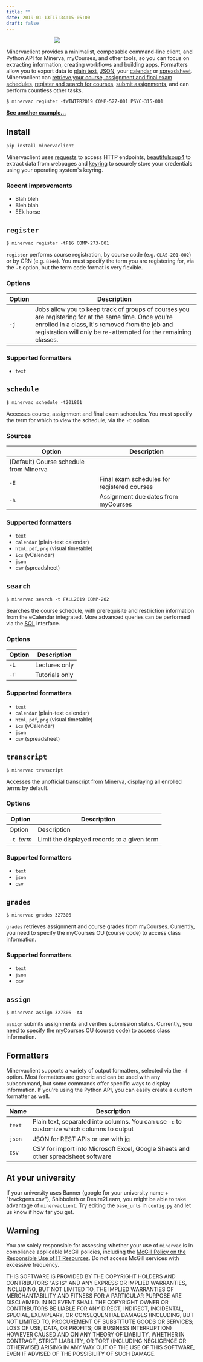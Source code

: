 ```yaml
---
title: ""
date: 2019-01-13T17:34:15-05:00
draft: false
---
```



<div style="width: 50%; margin: auto;"> <img src="/schedule.png" /></div>

Minervaclient provides a minimalist, composable command-line client, and Python API for Minerva, myCourses, and other tools, so you can focus on extracting information, creating workflows and building apps. Formatters allow you to export data to <a href="#">plain text</a>, <a href="#">JSON</a>, your <a href="#">calendar</a> or <a href="#">spreadsheet</a>. Minervaclient can <a href="#schedule">retrieve your course, assignment and final exam schedules</a>, <a href="#register">register and search for courses</a>, <a href="#assignments">submit assignments</a>, and can perform countless other tasks.


```shell
$ minervac register -tWINTER2019 COMP-527-001 PSYC-315-001
```
<b><a href="#">See another example&hellip;</a></b>

## Install
```shell
pip install minervaclient
```

Minervaclient uses <a href="#">requests</a> to access HTTP endpoints, <a href="#">beautifulsoup4</a> to extract data from webpages and <a href="#">keyring</a> to securely store your credentials using your operating system's keyring.

### Recent improvements
* Blah bleh
* Bleh blah
* EEk horse

## `register`

```shell
$ minervac register -tF16 COMP-273-001
```

`register` performs course registration, by course code (e.g. `CLAS-201-002`) or by CRN (e.g. `8144`). You must specify the term you are registering for,  via the `-t` option, but the term code format is very flexible.

### Options

 Option | Description
--------|------------------ 
 `-j`   | Jobs allow you to keep track of groups of courses you are registering for at the same time. Once you're enrolled in a class, it's removed from the job and registration will only be re-attempted for the remaining classes. 

### Supported formatters
* `text`


## `schedule`

```shell
$ minervac schedule -t201801
```

Accesses course, assignment and final exam schedules. You must specify the term for which to view the schedule, via the `-t` option.

### Sources
 Option | Description
--------|------------------ 
  | (Default) Course schedule from Minerva 
 `-E`   | Final exam schedules for registered courses 
 `-A`   | Assignment due dates from myCourses 
 
### Supported formatters
* `text`
* `calendar` (plain-text calendar)
* `html`, `pdf`, `png` (visual timetable)
* `ics` (vCalendar)
* `json`
* `csv` (spreadsheet)

## `search`

```shell
$ minervac search -t FALL2019 COMP-202
```

Searches the course schedule, with prerequisite and restriction information from the eCalendar integrated. More advanced queries can be performed via the [SQL](#) interface.

### Options
  Option | Description
--------|------------------ 
 `-L` | Lectures only 
 `-T` | Tutorials only 


### Supported formatters
* `text`
* `calendar` (plain-text calendar)
* `html`, `pdf`, `png` (visual timetable)
* `ics` (vCalendar)
* `json`
* `csv` (spreadsheet)

## `transcript`

```shell
$ minervac transcript
```

Accesses the unofficial transcript from Minerva, displaying all enrolled terms by default.

### Options
  Option | Description
--------|------------------ 
 Option | Description |
 `-t `*term* | Limit the displayed records to a given term 

### Supported formatters
* `text`
* `json`
* `csv`


## `grades`
```shell
$ minervac grades 327306
```

`grades` retrieves assignment and course grades from myCourses. Currently, you need to specify the myCourses OU (course code) to access class information.

### Supported formatters
* `text`
* `json`
* `csv`

## `assign`

```shell
$ minervac assign 327306 -A4
```

`assign` submits assignments and verifies submission status. Currently, you need to specify the myCourses OU (course code) to access class information.

## Formatters

Minervaclient supports a variety of output formatters, selected via the `-f` option. Most formatters are generic and can be used with any subcommand, but some commands offer specific ways to display information. If you're using the Python API, you can easily create a custom formatter as well.

 Name | Description 
-------|-------------
 `text` | Plain text, separated into columns. You can use `-c` to customize which columns to output 
 `json` | JSON for REST APIs or use with [jq](#) 
 `csv` | CSV for import into Microsoft Excel, Google Sheets and other spreadsheet software
 

## At your university

If your university uses Banner (google for your university name + "bwckgens.csv"), Shibboleth or Desire2Learn, you might be able to take advantage of `minervaclient`. Try editing the `base_urls` in `config.py` and let us know if how far you get.

## Warning

You are solely responsible for assessing whether your use of `minervac` is in compliance applicable McGill policies, including the [McGill Policy on the Responsible Use of IT Resources](http://www.mcgill.ca/secretariat/files/secretariat/responsible-use-of-mcgill-it-policy-on-the.pdf). Do not access McGill services with excessive frequency.

THIS SOFTWARE IS PROVIDED BY THE COPYRIGHT HOLDERS AND CONTRIBUTORS "AS IS" AND
ANY EXPRESS OR IMPLIED WARRANTIES, INCLUDING, BUT NOT LIMITED TO, THE IMPLIED
WARRANTIES OF MERCHANTABILITY AND FITNESS FOR A PARTICULAR PURPOSE ARE
DISCLAIMED. IN NO EVENT SHALL THE COPYRIGHT OWNER OR CONTRIBUTORS BE LIABLE FOR
ANY DIRECT, INDIRECT, INCIDENTAL, SPECIAL, EXEMPLARY, OR CONSEQUENTIAL DAMAGES
(INCLUDING, BUT NOT LIMITED TO, PROCUREMENT OF SUBSTITUTE GOODS OR SERVICES;
LOSS OF USE, DATA, OR PROFITS; OR BUSINESS INTERRUPTION) HOWEVER CAUSED AND
ON ANY THEORY OF LIABILITY, WHETHER IN CONTRACT, STRICT LIABILITY, OR TORT
(INCLUDING NEGLIGENCE OR OTHERWISE) ARISING IN ANY WAY OUT OF THE USE OF THIS
SOFTWARE, EVEN IF ADVISED OF THE POSSIBILITY OF SUCH DAMAGE.
